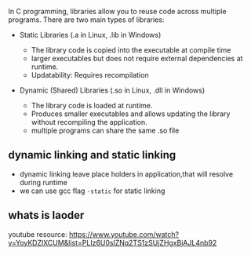 In C programming, libraries allow you to reuse code across multiple programs. There are two main types of libraries:

- Static Libraries (.a in Linux, .lib in Windows)
    - The library code is copied into the executable at compile time
    - larger executables but does not require external dependencies at runtime.
    - Updatability:	Requires recompilation

- Dynamic (Shared) Libraries (.so in Linux, .dll in Windows)
    - The library code is loaded at runtime.
    - Produces smaller executables and allows updating the library without recompiling the application.
    - multiple programs can share the same .so file

## dynamic linking and static linking
- dynamic linking leave place holders in application,that will resolve during runtime
- we can use gcc flag `-static` for static linking
## whats is laoder
youtube resource: https://www.youtube.com/watch?v=YoyKDZlXCUM&list=PLIz6U0slZNq2TS1zSUjZHgxBjAJL4nb92
